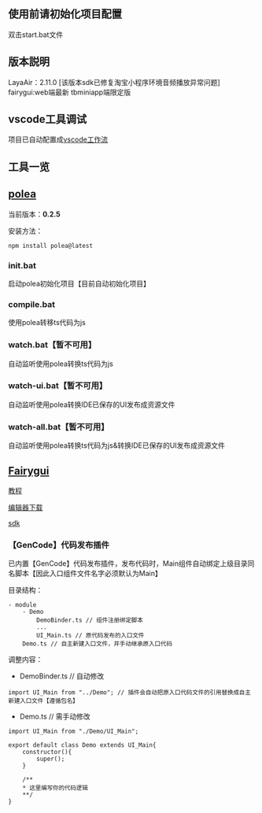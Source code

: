 ## 使用前请初始化项目配置
双击start.bat文件

## 版本説明
LayaAir：2.11.0 [该版本sdk已修复淘宝小程序环境音频播放异常问题]
fairygui:web端最新 tbminiapp端限定版

## vscode工具调试
项目已自动配置成[vscode工作流](https://ldc2.layabox.com/doc/?nav=zh-ts-3-0-9)


## 工具一览
## [polea](https://github.com/Hunterib/Laya-polea)

当前版本：**0.2.5**

安装方法：
```
npm install polea@latest 
```

### init.bat
启动polea初始化项目【目前自动初始化项目】

### compile.bat
使用polea转移ts代码为js

### watch.bat【暂不可用】
自动监听使用polea转换ts代码为js

### watch-ui.bat【暂不可用】
自动监听使用polea转换IDE已保存的UI发布成资源文件

### watch-all.bat【暂不可用】
自动监听使用polea转换ts代码为js&转换IDE已保存的UI发布成资源文件

## [Fairygui](https://fairygui.com/)

[教程](https://fairygui.com/docs/editor)

[编辑器下载](https://fairygui.com/download)

[sdk](https://github.com/fairygui/FairyGUI-layabox)

### 【GenCode】代码发布插件
已内置【GenCode】代码发布插件，发布代码时，Main组件自动绑定上级目录同名脚本【因此入口组件文件名字必须默认为Main】

目录结构：
```
- module
    - Demo
        DemoBinder.ts // 组件注册绑定脚本
        ...
        UI_Main.ts // 原代码发布的入口文件
    Demo.ts // 自主新建入口文件，并手动继承原入口代码     
```
调整内容：
- DemoBinder.ts // 自动修改
```
import UI_Main from "../Demo"; // 插件会自动把原入口代码文件的引用替换成自主新建入口文件【遵循包名】
```
- Demo.ts // 需手动修改
```
import UI_Main from "./Demo/UI_Main";

export default class Demo extends UI_Main{
    constructor(){
        super();
    }

    /**
    * 这里编写你的代码逻辑
    **/
}
```



